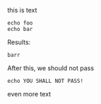 this is text

```shell
echo foo
echo bar
```

Results:

```result
barr
```

After this, we should not pass
```shell
echo YOU SHALL NOT PASS!
```

even more text
